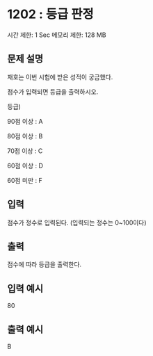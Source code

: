 # 1202 : 등급 판정

시간 제한: 1 Sec 메모리 제한: 128 MB

## 문제 설명

재호는 이번 시험에 받은 성적이 궁금했다.

점수가 입력되면 등급을 출력하시오.

등급)

90점 이상 : A

80점 이상 : B

70점 이상 : C

60점 이상 : D

60점 미만 : F

## 입력

점수가 정수로 입력된다. (입력되는 정수는 0~100이다)

## 출력

점수에 따라 등급을 출력한다.

## 입력 예시

80

## 출력 예시

B
